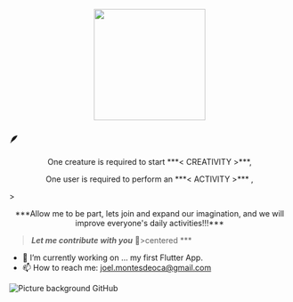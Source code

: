 >

<p align="center">
<img width= "200 "src="https://user-images.githubusercontent.com/122069243/216305267-660be15c-cce5-4c64-9b15-838a51bf8fae.gif">
</p>


### 🪶
<p align="center">One creature is required to start ***< CREATIVITY >***, </p>
<p align="center">One user is required to perform an ***< ACTIVITY >*** , </p>
> 
<p align="center">***Allow me to be part, lets join and expand our imagination, and we will improve everyone's daily activities!!!***</p> 

>***Let me contribute with you*** 🤝>centered ***


- 🔭 I’m currently working on ... my first Flutter App.
- 📫 How to reach me: joel.montesdeoca@gmail.com

  
![Picture background GitHub](https://user-images.githubusercontent.com/122069243/216493974-88487c98-5118-4a85-bbc8-c31465041163.png)
